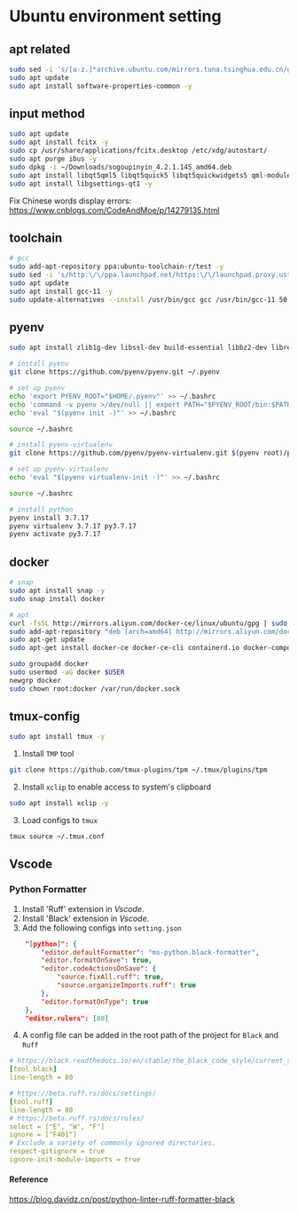 # Ubuntu environment setting

## apt related
```bash
sudo sed -i 's/[a-z.]*archive.ubuntu.com/mirrors.tuna.tsinghua.edu.cn/g' /etc/apt/sources.list
sudo apt update
sudo apt install software-properties-common -y
```

## input method
```bash
sudo apt update
sudo apt install fcitx -y
sudo cp /usr/share/applications/fcitx.desktop /etc/xdg/autostart/
sudo apt purge ibus -y
sudo dpkg -i ~/Downloads/sogoupinyin_4.2.1.145_amd64.deb
sudo apt install libqt5qml5 libqt5quick5 libqt5quickwidgets5 qml-module-qtquick2 -y
sudo apt install libgsettings-qt1 -y
```
Fix Chinese words display errors: https://www.cnblogs.com/CodeAndMoe/p/14279135.html


## toolchain
```bash
# gcc
sudo add-apt-repository ppa:ubuntu-toolchain-r/test -y
sudo sed -i 's/http:\/\/ppa.launchpad.net/https:\/\/launchpad.proxy.ustclug.org/g' /etc/apt/sources.list.d/*.list
sudo apt update
sudo apt install gcc-11 -y
sudo update-alternatives --install /usr/bin/gcc gcc /usr/bin/gcc-11 50

```

## pyenv
```bash
sudo apt install zlib1g-dev libssl-dev build-essential libbz2-dev libreadline-dev libsqlite3-dev llvm libncurses5-dev xz-utils tk-dev libxml2-dev libxmlsec1-dev libffi-dev liblzma-dev

# install pyenv
git clone https://github.com/pyenv/pyenv.git ~/.pyenv

# set up pyenv
echo 'export PYENV_ROOT="$HOME/.pyenv"' >> ~/.bashrc
echo 'command -v pyenv >/dev/null || export PATH="$PYENV_ROOT/bin:$PATH"' >> ~/.bashrc
echo 'eval "$(pyenv init -)"' >> ~/.bashrc

source ~/.bashrc

# install pyenv-virtualenv
git clone https://github.com/pyenv/pyenv-virtualenv.git $(pyenv root)/plugins/pyenv-virtualenv

# set up pyenv-virtualenv
echo 'eval "$(pyenv virtualenv-init -)"' >> ~/.bashrc

source ~/.bashrc

# install python
pyenv install 3.7.17
pyenv virtualenv 3.7.17 py3.7.17
pyenv activate py3.7.17

```

## docker
```bash
# snap
sudo apt install snap -y
sudo snap install docker

# apt
curl -fsSL http://mirrors.aliyun.com/docker-ce/linux/ubuntu/gpg | sudo apt-key add -
sudo add-apt-repository "deb [arch=amd64] http://mirrors.aliyun.com/docker-ce/linux/ubuntu $(lsb_release -cs) stable"
sudo apt-get update
sudo apt-get install docker-ce docker-ce-cli containerd.io docker-compose-plugin

sudo groupadd docker
sudo usermod -aG docker $USER
newgrp docker
sudo chown root:docker /var/run/docker.sock
```


## tmux-config
```bash
sudo apt install tmux -y
```

1. Install `TMP` tool
```bash
git clone https://github.com/tmux-plugins/tpm ~/.tmux/plugins/tpm
```
2. Install `xclip` to enable access to system's clipboard
```bash
sudo apt install xclip -y
```

3. Load configs to `tmux`
```bash
tmux source ~/.tmux.conf
```


## Vscode

### Python Formatter

1. Install 'Ruff' extension in *Vscode*.
2. Install 'Black' extension in *Vscode*.
3. Add the following configs into `setting.json`
```json
    "[python]": {
        "editor.defaultFormatter": "ms-python.black-formatter",
        "editor.formatOnSave": true,
        "editor.codeActionsOnSave": {
            "source.fixAll.ruff": true,
            "source.organizeImports.ruff": true
        },
        "editor.formatOnType": true
    },
    "editor.rulers": [80]
```
4. A config file can be added in the root path of the project for `Black` and `Ruff`

```yaml
# https://black.readthedocs.io/en/stable/the_black_code_style/current_style.html
[tool.black]
line-length = 80

# https://beta.ruff.rs/docs/settings/
[tool.ruff]
line-length = 80
# https://beta.ruff.rs/docs/rules/
select = ["E", "W", "F"]
ignore = ["F401"]
# Exclude a variety of commonly ignored directories.
respect-gitignore = true
ignore-init-module-imports = true
```
#### Reference
https://blog.davidz.cn/post/python-linter-ruff-formatter-black
